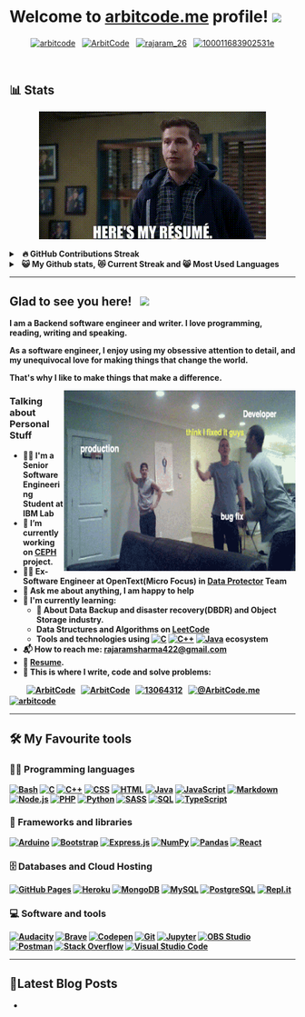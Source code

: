 
# Welcome to [arbitcode.me](https://arbitcode.me/) profile! <a href="https://www.arbitcode.me/"><img src="https://media.giphy.com/media/hvRJCLFzcasrR4ia7z/giphy.gif" width="25px"></a>

<p align=center>
<a href="https://www.linkedin.com/in/arbitcode/" target="_blank"><img align="center" src="https://raw.githubusercontent.com/rahuldkjain/github-profile-readme-generator/master/src/images/icons/Social/linked-in-alt.svg" alt="arbitcode" height="30" width="40" /></a>
&nbsp;
<a href="https://x.com/ArbitCode" target="_blank"><img align="center" src="https://raw.githubusercontent.com/rahuldkjain/github-profile-readme-generator/master/src/images/icons/Social/twitter.svg" alt="ArbitCode" height="30" width="40" /></a>
&nbsp;
<a href="https://www.instagram.com/rajaram_26/" target="_blank"><img align="center" src="https://raw.githubusercontent.com/rahuldkjain/github-profile-readme-generator/master/src/images/icons/Social/instagram.svg" alt="rajaram_26" height="30" width="40" /></a>
&nbsp;
<a href="https://www.facebook.com/arbitcode" target="_blank"><img align="center" src="https://raw.githubusercontent.com/rahuldkjain/github-profile-readme-generator/master/src/images/icons/Social/facebook.svg" alt="100011683902531e" height="30" width="40" /></a>
</p>
&nbsp;

## 📊 Stats

<p align=center>
 <a href="https://drive.google.com/file/d/11pbGw8lnnMxAlDzV-zXrejgkBi8hZeOl/view"><img src="resource/resume.gif" alt="Resume"></a>
</p>

<details>
  <summary>&nbsp;&nbsp;<b>🔥 GitHub Contributions Streak</summary>
  <br/>

<p align=center>
  <a href="https://git.io/streak-stats"><img src="https://streak-stats.demolab.com?user=ArbitCode&theme=dark" alt="GitHub Streak" /></a>
</p>

</details>

<details>
  <summary>&nbsp;&nbsp;<b>😺 My Github stats, 😻 Current Streak and 😸 Most Used Languages</summary>
   <p align=center>
  <br/>
 <a href="https://github.com/anuraghazra/github-readme-stats" title="Go to Source"><img alt="ArbitCode's Github Stats" src="https://denvercoder1-github-readme-stats.vercel.app/api?username=ArbitCode&show_icons=true&count_private=true&theme=react&border=61dafb&hide_border=true" height="172px"/></a>
 <a href="https://github.com/anuraghazra/github-readme-stats" title="Go to Source"><img alt="ArbitCode's Top Languages" src="https://github-readme-stats.vercel.app/api/top-langs/?username=ArbitCode&langs_count=6&layout=compact&theme=react&hide_border=true&border_color=61dafb&hide=Jupyter%20Notebook,html,css,scss,pug,ruby,php,shell" height="172px"/></a>
  <br/>
   </p>
  ⚡ I'm a <b>Polyglot programmer</b> in diverse languages
  <br/>
  ⚠ <b>Note:</b> Top languages is only a metric of the languages my public code consists of and doesn't reflect experience or skill level.
<br />

</details>

---

## Glad to see you here! &nbsp; [![](https://hits.dwyl.com/ArbitCode/ArbitCode.svg?style=flat&show=unique)](http://hits.dwyl.com/ArbitCode/ArbitCode)

I am a Backend software engineer and writer. I love programming, reading, writing and speaking.

As a software engineer, I enjoy using my obsessive attention to detail, and my unequivocal love for making things that change the world.

That's why I like to make things that make a difference.

<img align="right" alt="GIF" src="resource/dev.gif" width="408" height="318" />

### Talking about Personal Stuff

- 👨‍🎓 I'm a **Senior Software Engineering Student** at **IBM Lab**
- 🔭 I’m currently working on [CEPH](https://github.com/ceph/ceph) project.
- 👨‍🏫 **Ex-Software Engineer at OpenText(Micro Focus)** in [Data Protector](https://docs.microfocus.com/doc/Data_Protector/24.4/GREforVirtualization) Team
- 💬 Ask me about anything, I am happy to help
- 🌱 I'm currently learning:
  - 👯 About **Data Backup and disaster recovery(DBDR)** and **Object Storage** industry.
  - Data Structures and Algorithms on [LeetCode](https://leetcode.com/u/ArbitCode/)
  - Tools and technologies using
    <a href="#"><img alt="C" src="https://custom-icon-badges.herokuapp.com/badge/C-03599C.svg?logo=c-in-hexagon&logoColor=white"></a>
    <a href="#"><img alt="C++" src="https://custom-icon-badges.herokuapp.com/badge/C++-9C033A.svg?logo=cpp2&logoColor=white"></a>
    <a href="#"><img alt="Java" src="https://img.shields.io/badge/Java-007396.svg?logo=java&logoColor=white"></a> ecosystem
- 📬 How to reach me: [rajaramsharma422@gmail.com](mailto:rajaramsharma422@gmail.com)
- 📝 [Resume](https://github.com/ArbitCode/resume/raw/master/out/RajaRamSharma_resume.pdf).
- 💪 This is where I write, code and solve problems:

&nbsp;&nbsp;&nbsp;&nbsp;&nbsp;&nbsp;&nbsp;&nbsp;
<a href="https://github.com/ArbitCode" target="_blank"><img align="center" src="https://raw.githubusercontent.com/rahuldkjain/github-profile-readme-generator/master/src/images/icons/Social/github.svg" alt="ArbitCode" height="30" width="40" /></a>
&nbsp;
<a href="https://leetcode.com/u/ArbitCode/" target="_blank"><img align="center" src="https://raw.githubusercontent.com/rahuldkjain/github-profile-readme-generator/master/src/images/icons/Social/leet-code.svg" alt="ArbitCode" height="30" width="40" /></a>
&nbsp;
<a href="https://stackoverflow.com/users/9636122/raja-ram-sharma" target="_blank"><img align="center" src="https://raw.githubusercontent.com/rahuldkjain/github-profile-readme-generator/master/src/images/icons/Social/stack-overflow.svg" alt="13064312" height="30" width="40" /></a>
&nbsp;
<a href="https://medium.com/@ArbitCode.me" target="_blank"><img align="center" src="https://raw.githubusercontent.com/rahuldkjain/github-profile-readme-generator/master/src/images/icons/Social/medium.svg" alt="@ArbitCode.me" height="30" width="40" /></a>
&nbsp;
<a href="https://dev.to/arbitcode" target="_blank"><img align="center" src="https://cdn.jsdelivr.net/npm/simple-icons@3.0.1/icons/dev-dot-to.svg" alt="arbitcode" height="30" width="40" /></a>
&nbsp;

---

## 🛠️ My Favourite tools

### 👨‍💻 Programming languages

<p>
    <a href="#"><img alt="Bash" src="https://img.shields.io/badge/Bash-121011.svg?logo=gnu-bash&logoColor=white"></a>
    <a href="#"><img alt="C" src="https://custom-icon-badges.herokuapp.com/badge/C-03599C.svg?logo=c-in-hexagon&logoColor=white"></a>
    <a href="#"><img alt="C++" src="https://custom-icon-badges.herokuapp.com/badge/C++-9C033A.svg?logo=cpp2&logoColor=white"></a>
    <a href="#"><img alt="CSS" src="https://img.shields.io/badge/CSS-1572B6.svg?logo=css3&logoColor=white"></a>
    <a href="#"><img alt="HTML" src="https://img.shields.io/badge/HTML-E34F26.svg?logo=html5&logoColor=white"></a>
    <a href="#"><img alt="Java" src="https://img.shields.io/badge/Java-007396.svg?logo=java&logoColor=white"></a>
    <a href="#"><img alt="JavaScript" src="https://img.shields.io/badge/JavaScript-F7DF1E.svg?logo=javascript&logoColor=black"></a>
    <a href="#"><img alt="Markdown" src="https://img.shields.io/badge/Markdown-000000.svg?logo=markdown&logoColor=white"></a>
    <a href="#"><img alt="Node.js" src="https://img.shields.io/badge/Node.js-43853D.svg?logo=node.js&logoColor=white"></a>
    <a href="#"><img alt="PHP" src="https://img.shields.io/badge/PHP-777BB4.svg?logo=php&logoColor=white"></a>
    <a href="#"><img alt="Python" src="https://img.shields.io/badge/Python-14354C.svg?logo=python&logoColor=white"></a>
    <a href="#"><img alt="SASS" src="https://img.shields.io/badge/Sass-hotpink.svg?logo=SASS&logoColor=white"></a>
    <a href="#"><img alt="SQL" src="https://custom-icon-badges.herokuapp.com/badge/SQL-025E8C.svg?logo=database&logoColor=white"></a>
    <a href="#"><img alt="TypeScript" src="https://img.shields.io/badge/TypeScript-007ACC.svg?logo=typescript&logoColor=white"></a>
</p>

### 🧰 Frameworks and libraries

<p>
    <a href="#"><img alt="Arduino" src="https://img.shields.io/badge/-Arduino-00979D?logo=Arduino&logoColor=white"></a>
    <a href="#"><img alt="Bootstrap" src="https://img.shields.io/badge/Bootstrap-7952B3.svg?logo=bootstrap&logoColor=white"></a>
    <a href="#"><img alt="Express.js" src="https://img.shields.io/badge/Express.js-404d59.svg?logo=express&logoColor=white"></a>
    <a href="#"><img alt="NumPy" src="https://img.shields.io/badge/Numpy-013243.svg?logo=numpy&logoColor=white"></a>
    <a href="#"><img alt="Pandas" src="https://img.shields.io/badge/Pandas-150458.svg?logo=pandas&logoColor=white"></a>
    <a href="#"><img alt="React" src="https://img.shields.io/badge/React-20232a.svg?logo=react&logoColor=%2361DAFB"></a>
</p>

### 🗄️ Databases and Cloud Hosting

<p>
    <a href="#"><img alt="GitHub Pages" src="https://img.shields.io/badge/GitHub%20Pages-327FC7.svg?logo=github&logoColor=white"></a>
    <a href="#"><img alt="Heroku" src="https://img.shields.io/badge/Heroku-430098.svg?logo=heroku&logoColor=white"></a>
    <a href="#"><img alt="MongoDB" src ="https://img.shields.io/badge/MongoDB-4ea94b.svg?logo=mongodb&logoColor=white"></a>
    <a href="#"><img alt="MySQL" src="https://img.shields.io/badge/MySQL-00f.svg?logo=mysql&logoColor=white"></a>
    <a href="#"><img alt="PostgreSQL" src ="https://img.shields.io/badge/PostgreSQL-316192.svg?logo=postgresql&logoColor=white"></a>
    <a href="#"><img alt="Repl.it" src="https://img.shields.io/badge/Repl.it-0D101E.svg?logo=Replit&logoColor=white"></a>
</p>

### 💻 Software and tools

<p>
    <a href="#"><img alt="Audacity" src="https://img.shields.io/badge/-Audacity-0000CC?logo=audacity&logoColor=white"></a>
    <a href="#"><img alt="Brave" src="https://img.shields.io/badge/-Brave-FB542B?logo=brave&logoColor=white"></a>
    <a href="#"><img alt="Codepen" src="https://img.shields.io/badge/Codepen-000000.svg?logo=codepen&logoColor=white"></a>
    <a href="#"><img alt="Git" src="https://img.shields.io/badge/Git-F05033.svg?logo=git&logoColor=white"></a>
    <a href="#"><img alt="Jupyter" src="https://img.shields.io/badge/Jupyter-F37626.svg?logo=Jupyter&logoColor=white"></a>
    <a href="#"><img alt="OBS Studio" src="https://img.shields.io/badge/-OBS%20Studio-302E31?logo=obs-studio&logoColor=white"></a>
    <a href="#"><img alt="Postman" src="https://img.shields.io/badge/Postman-FF6C37?logo=postman&logoColor=white"></a>
    <a href="#"><img alt="Stack Overflow" src="https://img.shields.io/badge/-Stack%20Overflow-FE7A16?logo=stack-overflow&logoColor=white"></a>
    <a href="#"><img alt="Visual Studio Code" src="https://img.shields.io/badge/Visual%20Studio%20Code-0078d7.svg?logo=visual-studio-code&logoColor=white"></a>
</p>

---

## 📕Latest Blog Posts
<!-- BLOG-POST-LIST:START -->
-
<!-- BLOG-POST-LIST:END -->
